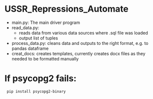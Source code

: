 # USSR_Repressions_Automate
- main.py: The main driver program
- read_data.py:
  - reads data from various data sources where .sql file was loaded
  - output list of tuples
- process_data.py: cleans data and outputs to the right format, e.g. to pandas dataframe
- creat_docs: creates templates, currently creates docx files as they needed to be formatted manually

# If psycopg2 fails:
```
 pip install psycopg2-binary
```
